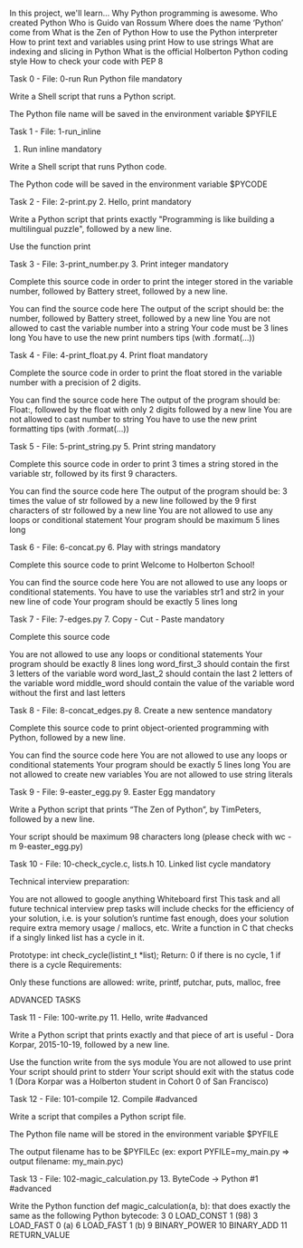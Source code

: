 In this project, we'll learn...
Why Python programming is awesome.
Who created Python
Who is Guido van Rossum
Where does the name ‘Python’ come from
What is the Zen of Python
How to use the Python interpreter
How to print text and variables using print
How to use strings
What are indexing and slicing in Python
What is the official Holberton Python coding style
How to check your code with PEP 8

Task 0 - File: 0-run
Run Python file mandatory

Write a Shell script that runs a Python script.

The Python file name will be saved in the environment variable $PYFILE


Task 1 - File: 1-run_inline
1. Run inline mandatory

Write a Shell script that runs Python code.

The Python code will be saved in the environment variable $PYCODE

Task 2 - File: 2-print.py
2. Hello, print mandatory

Write a Python script that prints exactly "Programming is like building a
multilingual puzzle", followed by a new line.

Use the function print

Task 3 - File: 3-print_number.py
3. Print integer mandatory

Complete this source code in order to print the integer stored in the variable
number, followed by Battery street, followed by a new line.

You can find the source code here
The output of the script should be:
the number, followed by Battery street,
followed by a new line
You are not allowed to cast the variable number into a string
Your code must be 3 lines long
You have to use the new print numbers tips (with .format(...))

Task 4 - File: 4-print_float.py
4. Print float mandatory

Complete the source code in order to print the float stored in the variable
number with a precision of 2 digits.

You can find the source code here
The output of the program should be:
Float:, followed by the float with only 2 digits
followed by a new line
You are not allowed to cast number to string
You have to use the new print formatting tips (with .format(...))

Task 5 - File: 5-print_string.py
5. Print string mandatory

Complete this source code in order to print 3 times a string stored in the
variable str, followed by its first 9 characters.

You can find the source code here
The output of the program should be:
3 times the value of str
followed by a new line
followed by the 9 first characters of str
followed by a new line
You are not allowed to use any loops or conditional statement
Your program should be maximum 5 lines long

Task 6 - File: 6-concat.py
6. Play with strings mandatory

Complete this source code to print Welcome to Holberton School!

You can find the source code here
You are not allowed to use any loops or conditional statements.
You have to use the variables str1 and str2 in your new line of code
Your program should be exactly 5 lines long

Task 7 - File: 7-edges.py
7. Copy - Cut - Paste mandatory

Complete this source code

You are not allowed to use any loops or conditional statements
Your program should be exactly 8 lines long
word_first_3 should contain the first 3 letters of the variable word
word_last_2 should contain the last 2 letters of the variable word
middle_word should contain the value of the variable word without the first and
last letters


Task 8 - File: 8-concat_edges.py
8. Create a new sentence mandatory

Complete this source code to print object-oriented programming with Python,
followed by a new line.

You can find the source code here
You are not allowed to use any loops or conditional statements
Your program should be exactly 5 lines long
You are not allowed to create new variables
You are not allowed to use string literals

Task 9 - File: 9-easter_egg.py
9. Easter Egg mandatory

Write a Python script that prints “The Zen of Python”, by TimPeters,
followed by a new line.

Your script should be maximum 98 characters long
(please check with wc -m 9-easter_egg.py)

Task 10 - File: 10-check_cycle.c, lists.h
10. Linked list cycle mandatory

Technical interview preparation:

You are not allowed to google anything
Whiteboard first
This task and all future technical interview prep tasks will include checks for
the efficiency of your solution, i.e. is your solution’s runtime fast enough,
does your solution require extra memory usage / mallocs, etc.
Write a function in C that checks if a singly linked list has a cycle in it.

Prototype: int check_cycle(listint_t *list);
Return: 0 if there is no cycle, 1 if there is a cycle
Requirements:

Only these functions are allowed: write, printf, putchar, puts, malloc, free

ADVANCED TASKS

Task 11 - File: 100-write.py
11. Hello, write #advanced

Write a Python script that prints exactly and that piece of art is useful -
Dora Korpar, 2015-10-19, followed by a new line.

Use the function write from the sys module
You are not allowed to use print
Your script should print to stderr
Your script should exit with the status code 1
(Dora Korpar was a Holberton student in Cohort 0 of San Francisco)

Task 12 - File: 101-compile
12. Compile #advanced

Write a script that compiles a Python script file.

The Python file name will be stored in the environment variable $PYFILE

The output filename has to be $PYFILEc
(ex: export PYFILE=my_main.py => output filename: my_main.pyc)

Task 13 - File: 102-magic_calculation.py
13. ByteCode -> Python #1 #advanced

Write the Python function def magic_calculation(a, b): that does exactly the
same as the following Python bytecode:
3           0 LOAD_CONST               1 (98)
              3 LOAD_FAST                0 (a)
              6 LOAD_FAST                1 (b)
              9 BINARY_POWER
             10 BINARY_ADD
             11 RETURN_VALUE


